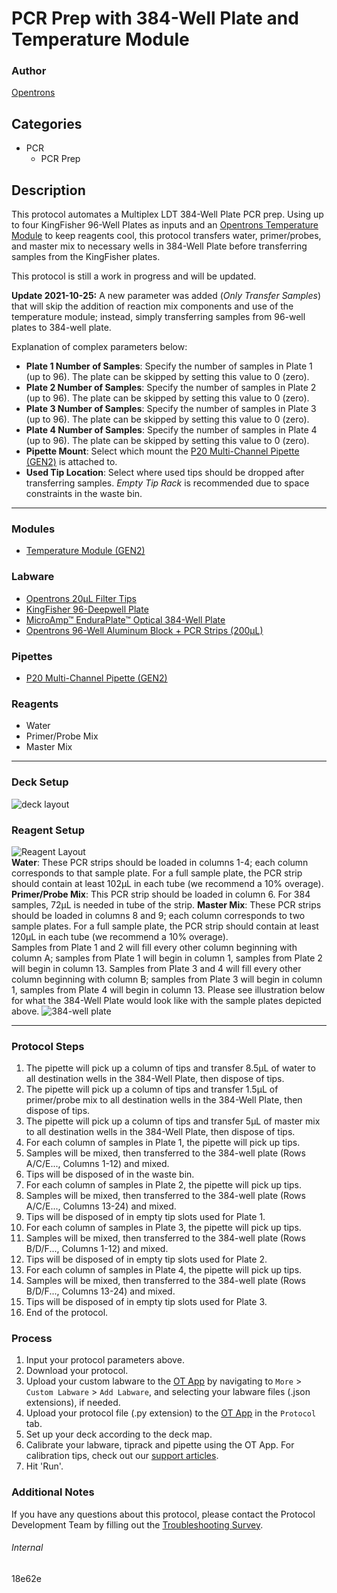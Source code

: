 # PCR Prep with 384-Well Plate and Temperature Module

### Author
[Opentrons](https://opentrons.com/)



## Categories
* PCR
	* PCR Prep

## Description
This protocol automates a Multiplex LDT 384-Well Plate PCR prep. Using up to four KingFisher 96-Well Plates as inputs and an [Opentrons Temperature Module](https://shop.opentrons.com/collections/hardware-modules/products/tempdeck) to keep reagents cool, this protocol transfers water, primer/probes, and master mix to necessary wells in 384-Well Plate before transferring samples from the KingFisher plates.

This protocol is still a work in progress and will be updated.

**Update 2021-10-25:** A new parameter was added (*Only Transfer Samples*) that will skip the addition of reaction mix components and use of the temperature module; instead, simply transferring samples from 96-well plates to 384-well plate.


Explanation of complex parameters below:
* **Plate 1 Number of Samples**: Specify the number of samples in Plate 1 (up to 96). The plate can be skipped by setting this value to 0 (zero).
* **Plate 2 Number of Samples**: Specify the number of samples in Plate 2 (up to 96). The plate can be skipped by setting this value to 0 (zero).
* **Plate 3 Number of Samples**: Specify the number of samples in Plate 3 (up to 96). The plate can be skipped by setting this value to 0 (zero).
* **Plate 4 Number of Samples**: Specify the number of samples in Plate 4 (up to 96). The plate can be skipped by setting this value to 0 (zero).
* **Pipette Mount**: Select which mount the [P20 Multi-Channel Pipette (GEN2)](https://shop.opentrons.com/collections/ot-2-pipettes/products/8-channel-electronic-pipette) is attached to.
* **Used Tip Location**: Select where used tips should be dropped after transferring samples. *Empty Tip Rack* is recommended due to space constraints in the waste bin.


---

### Modules
* [Temperature Module (GEN2)](https://shop.opentrons.com/collections/hardware-modules/products/tempdeck)

### Labware
* [Opentrons 20µL Filter Tips](https://shop.opentrons.com/collections/opentrons-tips/products/opentrons-20ul-filter-tips)
* [KingFisher 96-Deepwell Plate](https://www.thermofisher.com/order/catalog/product/A48305?SID=srch-hj-a48305#/A48305?SID=srch-hj-a48305)
* [MicroAmp™ EnduraPlate™ Optical 384-Well Plate](https://www.thermofisher.com/order/catalog/product/4483321?SID=srch-srp-4483321#/4483321?SID=srch-srp-4483321KF96)
* [Opentrons 96-Well Aluminum Block + PCR Strips (200µL)](https://labware.opentrons.com/opentrons_96_aluminumblock_generic_pcr_strip_200ul?category=aluminumBlock)

### Pipettes
* [P20 Multi-Channel Pipette (GEN2)](https://shop.opentrons.com/collections/ot-2-pipettes/products/8-channel-electronic-pipette)

### Reagents
* Water
* Primer/Probe Mix
* Master Mix

---

### Deck Setup
![deck layout](https://opentrons-protocol-library-website.s3.amazonaws.com/custom-README-images/18e62e/18e62e_deck.png)

### Reagent Setup
![Reagent Layout](https://opentrons-protocol-library-website.s3.amazonaws.com/custom-README-images/18e62e/18e62e_reagents.png)
</br>
**Water**: These PCR strips should be loaded in columns 1-4; each column corresponds to that sample plate. For a full sample plate, the PCR strip should contain at least 102µL in each tube (we recommend a 10% overage).
**Primer/Probe Mix**: This PCR strip should be loaded in column 6. For 384 samples, 72µL is needed in tube of the strip.
**Master Mix**: These PCR strips should be loaded in columns 8 and 9; each column corresponds to two sample plates. For a full sample plate, the PCR strip should contain at least 120µL in each tube (we recommend a 10% overage).
</br>
Samples from Plate 1 and 2 will fill every other column beginning with column A; samples from Plate 1 will begin in column 1, samples from Plate 2 will begin in column 13. Samples from Plate 3 and 4 will fill every other column beginning with column B; samples from Plate 3 will begin in column 1, samples from Plate 4 will begin in column 13. Please see illustration below for what the 384-Well Plate would look like with the sample plates depicted above.
![384-well plate](https://opentrons-protocol-library-website.s3.amazonaws.com/custom-README-images/50c11b/50c11b_384wellplate.png)

---

### Protocol Steps
1. The pipette will pick up a column of tips and transfer 8.5µL of water to all destination wells in the 384-Well Plate, then dispose of tips.
2. The pipette will pick up a column of tips and transfer 1.5µL of primer/probe mix to all destination wells in the 384-Well Plate, then dispose of tips.
3. The pipette will pick up a column of tips and transfer 5µL of master mix to all destination wells in the 384-Well Plate, then dispose of tips.
4. For each column of samples in Plate 1, the pipette will pick up tips.
5. Samples will be mixed, then transferred to the 384-well plate (Rows A/C/E..., Columns 1-12) and mixed.
6. Tips will be disposed of in the waste bin.
7. For each column of samples in Plate 2, the pipette will pick up tips.
8. Samples will be mixed, then transferred to the 384-well plate (Rows A/C/E..., Columns 13-24) and mixed.
9. Tips will be disposed of in empty tip slots used for Plate 1.
7. For each column of samples in Plate 3, the pipette will pick up tips.
10. Samples will be mixed, then transferred to the 384-well plate (Rows B/D/F..., Columns 1-12) and mixed.
11. Tips will be disposed of in empty tip slots used for Plate 2.
12. For each column of samples in Plate 4, the pipette will pick up tips.
13. Samples will be mixed, then transferred to the 384-well plate (Rows B/D/F..., Columns 13-24) and mixed.
14. Tips will be disposed of in empty tip slots used for Plate 3.
15. End of the protocol.


### Process
1. Input your protocol parameters above.
2. Download your protocol.
3. Upload your custom labware to the [OT App](https://opentrons.com/ot-app) by navigating to `More` > `Custom Labware` > `Add Labware`, and selecting your labware files (.json extensions), if needed.
4. Upload your protocol file (.py extension) to the [OT App](https://opentrons.com/ot-app) in the `Protocol` tab.
5. Set up your deck according to the deck map.
6. Calibrate your labware, tiprack and pipette using the OT App. For calibration tips, check out our [support articles](https://support.opentrons.com/en/collections/1559720-guide-for-getting-started-with-the-ot-2).
7. Hit 'Run'.

### Additional Notes
If you have any questions about this protocol, please contact the Protocol Development Team by filling out the [Troubleshooting Survey](https://protocol-troubleshooting.paperform.co/).

###### Internal
18e62e
